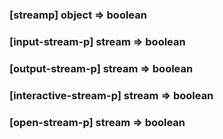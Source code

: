 ### [streamp] object => boolean

### [input-stream-p] stream => boolean
 
### [output-stream-p] stream => boolean

### [interactive-stream-p] stream => boolean

### [open-stream-p] stream => boolean
